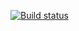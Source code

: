 [![Build status](https://ci.appveyor.com/api/projects/status/1tvv9nsa1c1l442x?svg=true)](https://ci.appveyor.com/project/InnaAlieva/ajs-oop)
